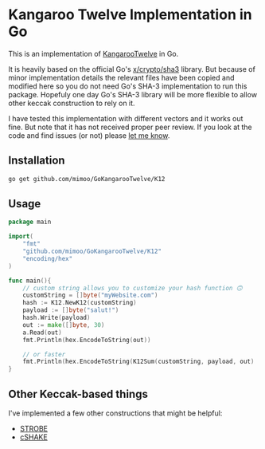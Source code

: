 # Kangaroo Twelve Implementation in Go

This is an implementation of [KangarooTwelve](http://keccak.noekeon.org/kangarootwelve.html) in Go.

It is heavily based on the official Go's [x/crypto/sha3](https://godoc.org/golang.org/x/crypto/sha3) library. But because of minor implementation details the relevant files have been copied and modified here so you do not need Go's SHA-3 implementation to run this package. Hopefuly one day Go's SHA-3 library will be more flexible to allow other keccak construction to rely on it.

I have tested this implementation with different vectors and it works out fine. But note that it has not received proper peer review. If you look at the code and find issues (or not) please [let me know](https://www.cryptologie.net/contact/).

## Installation

```sh
go get github.com/mimoo/GoKangarooTwelve/K12
```

## Usage

```go
package main

import(
    "fmt"
    "github.com/mimoo/GoKangarooTwelve/K12"
    "encoding/hex"
)

func main(){
    // custom string allows you to customize your hash function 🙃
    customString = []byte("myWebsite.com")
    hash := K12.NewK12(customString)
    payload := []byte("salut!")
    hash.Write(payload)
    out := make([]byte, 30)
    a.Read(out)
    fmt.Println(hex.EncodeToString(out))

    // or faster
    fmt.Println(hex.EncodeToString(K12Sum(customString, payload, out)
}
```

## Other Keccak-based things

I've implemented a few other constructions that might be helpful:

* [STROBE](https://github.com/mimoo/StrobeGo/blob/master/golang.org/x/crypto/sha3/strobe.go) 
* [cSHAKE](https://github.com/mimoo/StrobeGo/blob/master/golang.org/x/crypto/sha3/sp800-185.go)


